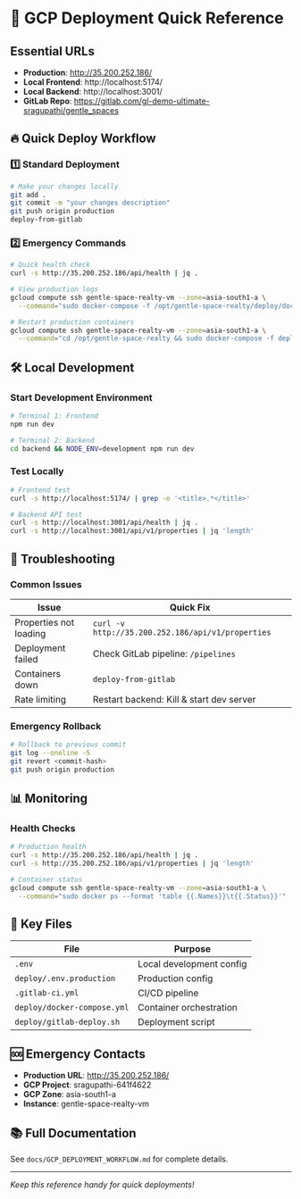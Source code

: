 # 🚀 GCP Deployment Quick Reference

## Essential URLs
- **Production**: http://35.200.252.186/
- **Local Frontend**: http://localhost:5174/
- **Local Backend**: http://localhost:3001/
- **GitLab Repo**: https://gitlab.com/gl-demo-ultimate-sragupathi/gentle_spaces

## 🔥 Quick Deploy Workflow

### 1️⃣ Standard Deployment
```bash
# Make your changes locally
git add .
git commit -m "your changes description"
git push origin production
deploy-from-gitlab
```

### 2️⃣ Emergency Commands
```bash
# Quick health check
curl -s http://35.200.252.186/api/health | jq .

# View production logs
gcloud compute ssh gentle-space-realty-vm --zone=asia-south1-a \
  --command="sudo docker-compose -f /opt/gentle-space-realty/deploy/docker-compose.yml logs --tail=50"

# Restart production containers
gcloud compute ssh gentle-space-realty-vm --zone=asia-south1-a \
  --command="cd /opt/gentle-space-realty && sudo docker-compose -f deploy/docker-compose.yml restart"
```

## 🛠️ Local Development

### Start Development Environment
```bash
# Terminal 1: Frontend
npm run dev

# Terminal 2: Backend  
cd backend && NODE_ENV=development npm run dev
```

### Test Locally
```bash
# Frontend test
curl -s http://localhost:5174/ | grep -o '<title>.*</title>'

# Backend API test
curl -s http://localhost:3001/api/health | jq .
curl -s http://localhost:3001/api/v1/properties | jq 'length'
```

## 🔧 Troubleshooting

### Common Issues
| Issue | Quick Fix |
|-------|-----------|
| Properties not loading | `curl -v http://35.200.252.186/api/v1/properties` |
| Deployment failed | Check GitLab pipeline: `/pipelines` |
| Containers down | `deploy-from-gitlab` |
| Rate limiting | Restart backend: Kill & start dev server |

### Emergency Rollback
```bash
# Rollback to previous commit
git log --oneline -5
git revert <commit-hash>
git push origin production
```

## 📊 Monitoring

### Health Checks
```bash
# Production health
curl -s http://35.200.252.186/api/health | jq .
curl -s http://35.200.252.186/api/v1/properties | jq 'length'

# Container status
gcloud compute ssh gentle-space-realty-vm --zone=asia-south1-a \
  --command="sudo docker ps --format 'table {{.Names}}\t{{.Status}}'"
```

## 🔑 Key Files

| File | Purpose |
|------|---------|
| `.env` | Local development config |
| `deploy/.env.production` | Production config |
| `.gitlab-ci.yml` | CI/CD pipeline |
| `deploy/docker-compose.yml` | Container orchestration |
| `deploy/gitlab-deploy.sh` | Deployment script |

## 🆘 Emergency Contacts

- **Production URL**: http://35.200.252.186/
- **GCP Project**: sragupathi-641f4622
- **GCP Zone**: asia-south1-a
- **Instance**: gentle-space-realty-vm

## 📚 Full Documentation
See `docs/GCP_DEPLOYMENT_WORKFLOW.md` for complete details.

---
*Keep this reference handy for quick deployments!*